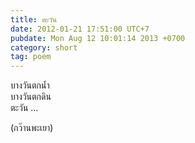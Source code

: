 ```yaml
---
title: ตะวัน
date: 2012-01-21 17:51:00 UTC+7
pubdate: Mon Aug 12 10:01:14 2013 +0700
category: short
tag: poem
---
```


บางวันตกน้ำ  
บางวันตกดิน  
ตะวัน ...

(กว๊านพะเยา)
